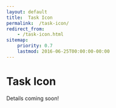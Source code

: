 ```yaml
---
layout: default
title:  Task Icon
permalink:  /task-icon/
redirect_from: 
    - /task-icon.html
sitemap: 
    priority: 0.7
    lastmod: 2016-06-25T00:00:00-00:00
---
```

# <i class=fa fa-circle></i> Task Icon
Details coming soon!
